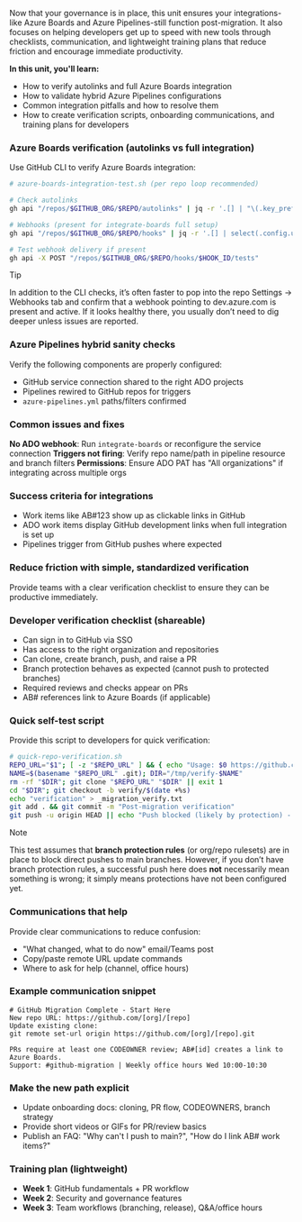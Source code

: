 Now that your governance is in place, this unit ensures your integrations-like Azure Boards and Azure Pipelines-still function post-migration. It also focuses on helping developers get up to speed with new tools through checklists, communication, and lightweight training plans that reduce friction and encourage immediate productivity.

**In this unit, you'll learn:**
- How to verify autolinks and full Azure Boards integration
- How to validate hybrid Azure Pipelines configurations
- Common integration pitfalls and how to resolve them
- How to create verification scripts, onboarding communications, and training plans for developers

### Azure Boards verification (autolinks vs full integration)

Use GitHub CLI to verify Azure Boards integration:

```bash
# azure-boards-integration-test.sh (per repo loop recommended)

# Check autolinks
gh api "/repos/$GITHUB_ORG/$REPO/autolinks" | jq -r '.[] | "\(.key_prefix) -> \(.url_template)"'

# Webhooks (present for integrate-boards full setup)
gh api "/repos/$GITHUB_ORG/$REPO/hooks" | jq -r '.[] | select(.config.url|contains("dev.azure.com")) | "\(.id) \(.active) \(.config.url)"'

# Test webhook delivery if present
gh api -X POST "/repos/$GITHUB_ORG/$REPO/hooks/$HOOK_ID/tests"
```
> [!TIP]
> In addition to the CLI checks, it’s often faster to pop into the repo Settings → Webhooks tab and confirm that a webhook pointing to dev.azure.com is present and active. If it looks healthy there, you usually don’t need to dig deeper unless issues are reported.

### Azure Pipelines hybrid sanity checks

Verify the following components are properly configured:
- GitHub service connection shared to the right ADO projects
- Pipelines rewired to GitHub repos for triggers
- `azure-pipelines.yml` paths/filters confirmed

### Common issues and fixes

**No ADO webhook**: Run `integrate-boards` or reconfigure the service connection
**Triggers not firing**: Verify repo name/path in pipeline resource and branch filters
**Permissions**: Ensure ADO PAT has "All organizations" if integrating across multiple orgs

### Success criteria for integrations
- Work items like AB#123 show up as clickable links in GitHub
- ADO work items display GitHub development links when full integration is set up
- Pipelines trigger from GitHub pushes where expected


### Reduce friction with simple, standardized verification

Provide teams with a clear verification checklist to ensure they can be productive immediately.

### Developer verification checklist (shareable)

- Can sign in to GitHub via SSO
- Has access to the right organization and repositories
- Can clone, create branch, push, and raise a PR
- Branch protection behaves as expected (cannot push to protected branches)
- Required reviews and checks appear on PRs
- AB# references link to Azure Boards (if applicable)

### Quick self-test script

Provide this script to developers for quick verification:

```bash
# quick-repo-verification.sh
REPO_URL="$1"; [ -z "$REPO_URL" ] && { echo "Usage: $0 https://github.com/org/repo.git"; exit 1; }
NAME=$(basename "$REPO_URL" .git); DIR="/tmp/verify-$NAME"
rm -rf "$DIR"; git clone "$REPO_URL" "$DIR" || exit 1
cd "$DIR"; git checkout -b verify/$(date +%s)
echo "verification" > _migration_verify.txt
git add . && git commit -m "Post-migration verification"
git push -u origin HEAD || echo "Push blocked (likely by protection) - expected for mainline"
```
> [!NOTE]
> This test assumes that **branch protection rules** (or org/repo rulesets) are in place to block direct pushes to main branches.
> However, if you don’t have branch protection rules, a successful push here does **not** necessarily mean something is wrong; it simply means protections have not been configured yet.

### Communications that help

Provide clear communications to reduce confusion:

- "What changed, what to do now" email/Teams post
- Copy/paste remote URL update commands
- Where to ask for help (channel, office hours)

### Example communication snippet

```text
# GitHub Migration Complete - Start Here
New repo URL: https://github.com/[org]/[repo]
Update existing clone:
git remote set-url origin https://github.com/[org]/[repo].git

PRs require at least one CODEOWNER review; AB#[id] creates a link to Azure Boards.
Support: #github-migration | Weekly office hours Wed 10:00-10:30
```

### Make the new path explicit

- Update onboarding docs: cloning, PR flow, CODEOWNERS, branch strategy
- Provide short videos or GIFs for PR/review basics
- Publish an FAQ: "Why can't I push to main?", "How do I link AB# work items?"

### Training plan (lightweight)

- **Week 1**: GitHub fundamentals + PR workflow
- **Week 2**: Security and governance features
- **Week 3**: Team workflows (branching, release), Q&A/office hours
